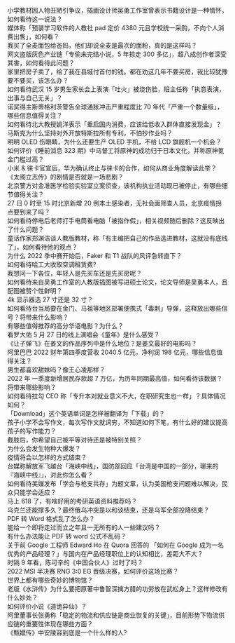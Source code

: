 小学教材因人物丑陋引争议，插画设计师吴勇工作室曾表示书籍设计是一种情怀，如何看待这一说法？  
媒体称「预装学习软件的人教社 pad 定价 4380 元且学校统一采购，不向个人消费出售」，如何看？  
我买了全麦面包给爸妈，他们却说全麦是最次的面粉，真的是这样吗？  
网文盗版灰色产业链「专偷未完结小说，5 年掠走 300 多亿」，超八成创作者深受其害，如何看待此问题？  
家里把房子卖了，给了我在县城付首付的钱。都在劝这几年不要买房，我比较犹豫要不要买，该怎么办？  
如何看待武汉 15 岁男生家长会上表演「吐火」被烧伤脸，班主任称「执意表演，出事与自己无关」？  
诺奖得主斯蒂格利茨警告全球通胀冲击严重程度比 70 年代「严重一个数量级」，哪些信息值得关注？  
如何看待北大教授姚洋表示「重启国内消费，应该给低收入群体直接发现金」？  
马斯克为什么坚持对外开放特斯拉所有专利，不怕抄作业吗？  
明明 OLED 伤眼睛，为什么还要生产 OLED 手机，不给 LCD 旗舰机一个机会？  
如何评价《睡前消息 323 期》中马督工将原神的成功归于日本文化，并称原神氪金门槛过高？  
小米 & 徕卡官宣后，华为确认终止与徕卡的合作，如何从商业角度解读此举？  
《太阁立志传》的剧情是否就是一场悲剧？  
北京警方对金准医学检验实验室立案侦查，该机构执业活动现已被停止，有哪些细节值得关注？  
27 日 0 时至 15 时北京新增 20 例本土感染者，无社会面筛查人员，北京疫情拐点要到来了吗？  
如何看待停电后老师打手电筒看电脑「被指作假」，相关视频随后删除？这反映出了什么问题？  
童话作家郑渊洁谈人教版教材，称「有主编把自己的作品选进教材，这就没有底线了」，如何看待他的观点？  
为什么 2022 季中赛开始后，Faker 和 T1 战队的风评急转直下？  
如何看待哈工大收取空调租赁费?  
我想问一下各位，年轻人是先买车还是先买房呢？  
如何看待来自吴勇工作室的人教版插图被写进硕士论文，论文导师是吴勇本人，且配图被赞个性鲜明？  
4k 显示器选 27 寸还是 32 寸？  
如何看待台当局要在金门、马祖等地区部署便携式「毒刺」导弹，这释放出哪些信号？将带来什么影响？  
有哪些值得推荐的高分华语电影？为什么？  
看罗大佑 5 月 27 日的线上演唱会《童年》是什么感受？  
《让子弹飞》在姜文的作品序列中是什么地位？是姜文最好的电影吗？  
阿里巴巴 2022 财年第四季度营收 2040.5 亿元，净利润 198 亿元，哪些信息值得关注？  
男生都喜欢甜妹吗？像王心凌那样？  
2022 年 一季度新增居民存款超 7 万亿，为历年同期最高值，如何看待该数据？将带来哪些影响？  
如何看待拉勾 CEO 称「专升本对就业意义不大，在职研究生也一样」？具体情况如何？  
「Download」这个英语单词是怎样被翻译为「下载」的？  
孩子小学不会写作文，每次写作文就词穷，不知道如何下笔，有什么好的建议提高孩子的写作能力？  
截肢后，你希望自己被平等对待还是被特别关照？  
为什么会发生物种大爆发？  
疫情将会以怎样的方式结束？  
台媒称解放军飞越台「海峡中线」，国防部回应「台湾是中国的一部分，哪来的『海峡中线』」，对此你怎么看？  
如何看待美媒发布「学会与枪支共存」为题文章，认为美国枪支问题难以解决，民众只能学会适应？  
马上 618 了，有啥好用的考研英语资料推荐吗？  
乌克兰还能撑多久？最终俄乌冲突是以和谈结束，还是乌军全部投降结束？  
PDF 转 Word 格式乱了怎么办？  
能给一个即将走过而立之年且一无所有的人一些建议吗？  
有什么办法能让 PDF 转 word 公式不乱码？  
关于前 Google 工程师 Edward Ho 在 Quora 回答的 「如何在 Google 成为一名优秀的产品经理？」与国内在产品经理职位上的认知相比，差距大不大？  
时隔 9 年看，陈可辛的《中国合伙人》过时了吗？  
2022 MSI 半决赛 RNG 3:0 EG 晋级决赛，如何评价这场比赛？  
世界上都有哪些奇妙的博物馆？  
老版《水浒传》为什么要把原著中鲁智深擒方腊的功劳放在武松身上？这样修改有什么妙处？  
如何评价小说《道诡异仙》？  
阿里董事长张勇称「稳定的物流和供应链是商业恢复的关键」，目前形势下物流供应链的重要性体现在哪些方面？  
《甄嬛传》中安陵容到底是一个什么样的人?  
